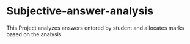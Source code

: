 # Subjective-answer-analysis
This Project analyzes answers entered by student and allocates marks based on the analysis.
